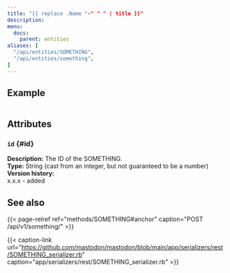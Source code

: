 ```yaml
---
title: "{{ replace .Name "-" " " | title }}"
description:
menu:
  docs:
    parent: entities
aliases: [
  "/api/entities/SOMETHING",
  "/api/entities/something",
]
---
```


## Example

```json
```

## Attributes

### `id` {#id}

**Description:** The ID of the SOMETHING.\
**Type:** String (cast from an integer, but not guaranteed to be a number)\
**Version history:**\
x.x.x - added

## See also

{{< page-relref ref="methods/SOMETHING#anchor" caption="POST /api/v1/something/" >}}

{{< caption-link url="https://github.com/mastodon/mastodon/blob/main/app/serializers/rest/SOMETHING_serializer.rb" caption="app/serializers/rest/SOMETHING_serializer.rb" >}}
